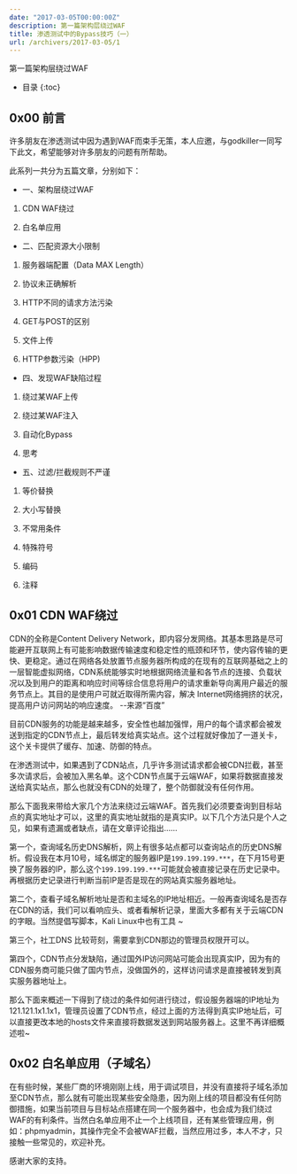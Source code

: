```yaml
---
date: "2017-03-05T00:00:00Z"
description: 第一篇架构层绕过WAF
title: 渗透测试中的Bypass技巧（一）
url: /archivers/2017-03-05/1
---
```


第一篇架构层绕过WAF
<!--more-->

* 目录
{:toc}


## 0x00 前言

许多朋友在渗透测试中因为遇到WAF而束手无策，本人应邀，与godkiller一同写下此文，希望能够对许多朋友的问题有所帮助。


此系列一共分为五篇文章，分别如下：

* 一、架构层绕过WAF

1. CDN WAF绕过

2. 白名单应用

* 二、匹配资源大小限制

1. 服务器端配置（Data MAX Length）

2. 协议未正确解析

3. HTTP不同的请求方法污染

4. GET与POST的区别

5. 文件上传

6. HTTP参数污染（HPP)

* 四、发现WAF缺陷过程

1. 绕过某WAF上传

2. 绕过某WAF注入

3. 自动化Bypass

4. 思考

* 五、过滤/拦截规则不严谨

1. 等价替换

2. 大小写替换

3. 不常用条件

4. 特殊符号

5. 编码

6. 注释

## 0x01 CDN WAF绕过

CDN的全称是Content Delivery Network，即内容分发网络。其基本思路是尽可能避开互联网上有可能影响数据传输速度和稳定性的瓶颈和环节，使内容传输的更快、更稳定。通过在网络各处放置节点服务器所构成的在现有的互联网基础之上的一层智能虚拟网络，CDN系统能够实时地根据网络流量和各节点的连接、负载状况以及到用户的距离和响应时间等综合信息将用户的请求重新导向离用户最近的服务节点上。其目的是使用户可就近取得所需内容，解决 Internet网络拥挤的状况，提高用户访问网站的响应速度。 --来源“百度”


目前CDN服务的功能是越来越多，安全性也越加强悍，用户的每个请求都会被发送到指定的CDN节点上，最后转发给真实站点。这个过程就好像加了一道关卡，这个关卡提供了缓存、加速、防御的特点。

在渗透测试中，如果遇到了CDN站点，几乎许多测试请求都会被CDN拦截，甚至多次请求后，会被加入黑名单。这个CDN节点属于云端WAF，如果将数据直接发送给真实站点，那么也就没有CDN的处理了，整个防御就没有任何作用。

那么下面我来带给大家几个方法来绕过云端WAF。首先我们必须要查询到目标站点的真实地址才可以，这里的真实地址就指的是真实IP。以下几个方法只是个人之见，如果有遗漏或者缺点，请在文章评论指出……


第一个，查询域名历史DNS解析，网上有很多站点都可以查询站点的历史DNS解析。假设我在本月10号，域名绑定的服务器IP是`199.199.199.***`，在下月15号更换了服务器的IP，那么这个`199.199.199.***`可能就会被直接记录在历史记录中。再根据历史记录进行判断当前IP是否是现在的网站真实服务器地址。



第二个，查看子域名解析地址是否和主域名的IP地址相近。一般再查询域名是否存在CDN的话，我们可以看响应头、或者看解析记录，里面大多都有关于云端CDN的字眼。当然提倡写脚本，Kali Linux中也有工具 ~



第三个，社工DNS 比较苛刻，需要拿到CDN那边的管理员权限开可以。

第四个，CDN节点分发缺陷，通过国外IP访问网站可能会出现真实IP，因为有的CDN服务商可能只做了国内节点，没做国外的，这样访问请求是直接被转发到真实服务器地址上。

那么下面来概述一下得到了绕过的条件如何进行绕过，假设服务器端的IP地址为121.121.1x1.1x1，管理员设置了CDN节点，经过上面的方法得到真实IP地址后，可以直接更改本地的hosts文件来直接将数据发送到网站服务器上。这里不再详细概述啦~

## 0x02 白名单应用（子域名）

在有些时候，某些厂商的环境刚刚上线，用于调试项目，并没有直接将子域名添加至CDN节点，那么就有可能出现某些安全隐患，因为刚上线的项目都没有任何防御措施，如果当前项目与目标站点搭建在同一个服务器中，也会成为我们绕过WAF的有利条件。当然白名单应用不止一个上线项目，还有某些管理应用，例如：phpmyadmin，其操作完全不会被WAF拦截，当然应用过多，本人不才，只接触一些常见的，欢迎补充。


感谢大家的支持。

